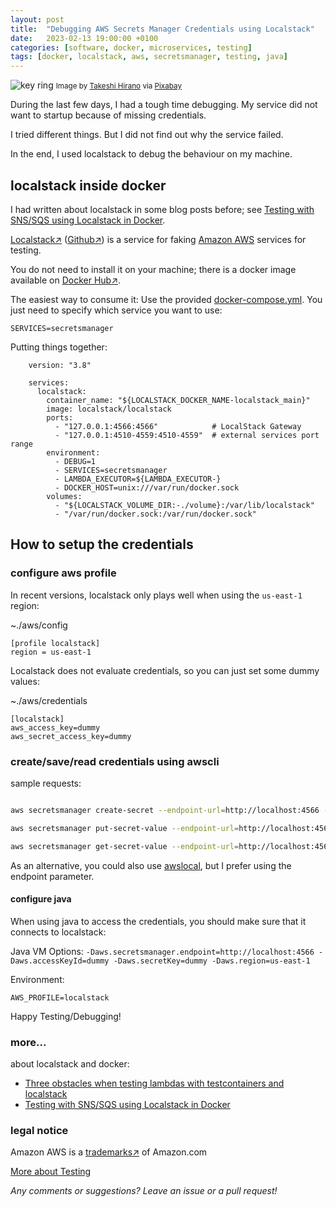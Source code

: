 ```yaml
---
layout: post
title:  "Debugging AWS Secrets Manager Credentials using Localstack"
date:   2023-02-13 19:00:00 +0100
categories: [software, docker, microservices, testing]
tags: [docker, localstack, aws, secretsmanager, testing, java]
---
```


![key ring](/assets/keyring.jpg)
<small>Image by <a href="https://pixabay.com/users/takeshiiiit-49965/">Takeshi Hirano</a> via <a href="https://pixabay.com/">Pixabay</a></small>


During the last few days, I had a tough time debugging. My service did not want to startup because of missing credentials.

I tried different things. But I did not find out why the service failed.

In the end, I used localstack to debug the behaviour on my machine.

## localstack inside docker
I had written about localstack in some blog posts before; see [Testing with SNS/SQS using Localstack in Docker](/software/docker/microservices/testing/2020/01/25/Localstack_in_Docker.html).

[Localstack&#8599;](https://localstack.cloud/) ([Github&#8599;](https://github.com/localstack/localstack))
is a service for faking [Amazon AWS](https://aws.amazon.com) services for testing.

You do not need to install it on your machine; there is a docker image available on [Docker Hub&#8599;](https://hub.docker.com/r/localstack/localstack/).

The easiest way to consume it: Use the provided [docker-compose.yml](https://github.com/localstack/localstack/blob/master/docker-compose.yml). 
You just need to specify which service you want to use:

`SERVICES=secretsmanager`
  
Putting things together:

    
        version: "3.8"
        
        services:
          localstack:
            container_name: "${LOCALSTACK_DOCKER_NAME-localstack_main}"
            image: localstack/localstack
            ports:
              - "127.0.0.1:4566:4566"            # LocalStack Gateway
              - "127.0.0.1:4510-4559:4510-4559"  # external services port range
            environment:
              - DEBUG=1
              - SERVICES=secretsmanager
              - LAMBDA_EXECUTOR=${LAMBDA_EXECUTOR-}
              - DOCKER_HOST=unix:///var/run/docker.sock
            volumes:
              - "${LOCALSTACK_VOLUME_DIR:-./volume}:/var/lib/localstack"
              - "/var/run/docker.sock:/var/run/docker.sock"



## How to setup the credentials

### configure aws profile

In recent versions, localstack only plays well when using the `us-east-1` region:

~./aws/config
```
[profile localstack]
region = us-east-1
```

Localstack does not evaluate credentials, so you can just set some dummy values:

~./aws/credentials
```
[localstack]
aws_access_key=dummy
aws_secret_access_key=dummy
```

### create/save/read credentials using awscli

sample requests:

```bash

aws secretsmanager create-secret --endpoint-url=http://localhost:4566 --profile localstack --name my-secret-name

aws secretsmanager put-secret-value --endpoint-url=http://localhost:4566 --profile localstack --secret-id my-secret-name '{"key":"value"}'

aws secretsmanager get-secret-value --endpoint-url=http://localhost:4566 --profile localstack --secret-id my-secret-name 

```

As an alternative, you could also use [awslocal](https://pypi.org/project/awscli-local/), but I prefer using the endpoint parameter.

#### configure java

When using java to access the credentials, you should make sure that it connects to localstack:

Java VM Options:
`-Daws.secretsmanager.endpoint=http://localhost:4566 -Daws.accessKeyId=dummy -Daws.secretKey=dummy -Daws.region=us-east-1`

Environment:

`AWS_PROFILE=localstack`

Happy Testing/Debugging!

### more...
about localstack and docker: 
* [Three obstacles when testing lambdas with testcontainers and localstack](/software/testing/2020/09/27/localstack_and_lambda.html)
* [Testing with SNS/SQS using Localstack in Docker](/software/docker/microservices/testing/2020/01/25/Localstack_in_Docker.html)
  
### legal notice
Amazon AWS is a [trademarks&#8599;](https://aws.amazon.com/trademark-guidelines/) of Amazon.com

[More about Testing](/collections/testautomation.html)

*Any comments or suggestions? Leave an issue or a pull request!*
